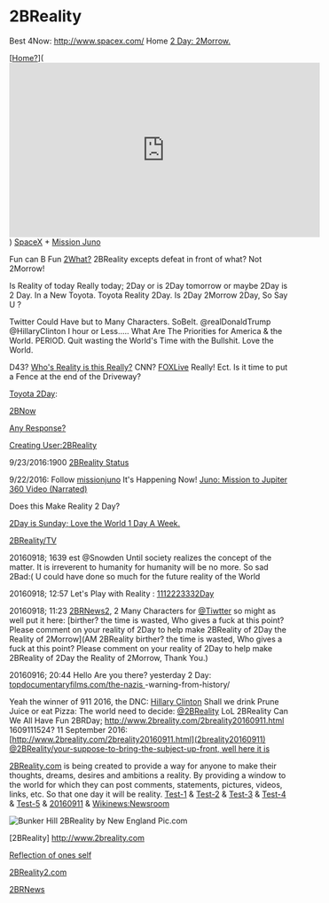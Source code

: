 2BReality
=========
Best 4Now: http://www.spacex.com/
Home [2 Day: 2Morrow.](http://www.2breality.com/)

[[Home?](http://www.2breality.com/)](<iframe width="560" height="315" src="https://www.youtube.com/embed/vC_1-MpSPL8" frameborder="0" allowfullscreen></iframe>)
[SpaceX](https://youtu.be/IFA6DLT1jBA) + [Mission Juno](https://www.missionjuno.swri.edu/)

Fun can B Fun [2What?](http://www.2breality.com/tv.html)
2BReality excepts defeat in front of what? Not 2Morrow!

Is Reality of today Really today; 2Day or is 2Day tomorrow or maybe 2Day is 2 Day. In a New Toyota. Toyota Reality 2Day. Is 2Day 2Morrow 2Day, So Say U
?

Twitter Could Have but to Many Characters. SoBeIt. @realDonaldTrump @HillaryClinton I hour or Less..... What Are The Priorities for America & the World. PERIOD. Quit wasting the World's Time with the Bullshit. Love the World.

D43? [Who's Reality is this Really?](http://www.cnn.com/2016/09/25/politics/presidential-debate-preview-2016/) CNN? [FOXLive](http://www.fox.com/live) Really! Ect.
Is it time to put a Fence at the end of the Driveway?

[Toyota 2Day](http://www.toyota.com/configurator/#!/build/step/summary/year/2016/series/4runner/model/8668/exteriorcolor/01F7/interiorcolor/LA22/packages/option15/accessories/V4-3P-3T-61-C4-GN): 

[2BNow](https://twitter.com/2BReality/status/779529439558397952)

[Any Response?](https://medium.com/@2BReality/your-suppose-to-bring-the-subject-up-front-26bd033f3c37#.t23ps4u6a)

[Creating User:2BReality](https://commons.wikimedia.org/w/index.php?title=User:2BReality&action=edit&redlink=1)

9/23/2016:1900 [2BReality Status](https://twitter.com/2BReality/status/779454381565542400)

9/22/2016: Follow [missionjuno](https://www.missionjuno.swri.edu/) It's Happening Now! [Juno: Mission to Jupiter 360 Video (Narrated)](https://youtu.be/r5SuUY7dF1w?list=PLTiv_XWHnOZpM1iLQr95P4KDXYiYnJUOE)

Does this Make Reality 2 Day? 

[2Day is Sunday; Love the World 1 Day A Week.](http://www.2breality.com/2brnews2.html)

[2BReality/TV](http://www.2breality.com/tv.html)

20160918; 1639 est @Snowden Until society realizes the concept of the matter. It is irreverent to humanity for humanity will be no more. So sad 2Bad:(  U could have done so much for the future reality of the World

20160918; 12:57 Let's Play with Reality : [1112223332Day](https://www.google.com/webhp?hl=en&tab=nw#newwindow=1&hl=en&q=2breality)

20160918; 11:23 [2BRNews2](http://www.2breality.com/2brnews2.html), 2 Many Characters for [@Tiwtter](https://twitter.com/) so might as well put it here: [birther? the time is wasted, Who gives a fuck at this point? Please comment on your reality of 2Day to help make 2BReality of 2Day the Reality of 2Morrow](AM 2BReality birther? the time is wasted, Who gives a fuck at this point? Please comment on your reality of 2Day to help make 2BReality of 2Day the Reality of 2Morrow, Thank You.)

20160916; 20:44 Hello Are you there? yesterday 2 Day: [topdocumentaryfilms.com/the-nazis
](http://topdocumentaryfilms.com/the-nazis-a-warning-from-history/)-warning-from-history/


Yeah the winner of 911 2016, the DNC: [Hillary Clinton](https://www.google.com/search?hl=en&gl=us&tbm=nws&authuser=0&q=11+september+2016&oq=11+september+2016&gs_l=news-cc.1.0.43j43i53.94715.109886.0.112874.21.5.2.14.14.0.141.647.0j5.5.0...0.0...1ac.1.UuAu4iqHBzE#q=11+september+2016&newwindow=1&hl=en&gl=us&authuser=0)
Shall we drink Prune Juice or eat Pizza: The world need to decide: [@2BReality](https://twitter.com/2BReality) LoL
2BReality   Can We All Have Fun 2BRDay; http://www.2breality.com/2breality20160911.html 1609111524?
11 September 2016: [http://www.2breality.com/2breality20160911.html](2breality20160911)
[@2BReality/your-suppose-to-bring-the-subject-up-front, well here it is](https://medium.com/@2BReality/your-suppose-to-bring-the-subject-up-front-26bd033f3c37#.uxck03dwp)

[2BReality.com](http://2breality.com) is being created to provide a way for anyone to make their thoughts, dreams, desires and ambitions a reality. By providing a window to the world for which they can post comments, statements, pictures, videos, links, etc. So that one day it will be reality. [Test-1](https://github.com/blog/2245-are-you-new-around-here-introducing-an-on-demand-course-in-github-basics) & [Test-2](https://www.gitbook.com) & [Test-3](https://gist.github.com/) & [Test-4](https://github.com/) & [Test-5](https://www.mediawiki.org/wiki/MediaWiki) & [20160911](https://en.wikinews.org/wiki/User_talk:2BReality) & [Wikinews:Newsroom](https://en.wikinews.org/wiki/Wikinews:Newsroom)

![Bunker Hill 2BReality by New England Pic.com](https://lh5.googleusercontent.com/-bnjEegp_2KY/UVbP0IWjtcI/AAAAAAAAt38/kFxs0z_WptQ/s540/_DSC6915.JPG)

[2BReality] http://www.2breality.com

[Reflection of ones self](https://www.dropbox.com/s/64pj8qxt4hhufn1/Relfection%20of%20one%20self.JPG?dl=0)

[2BReality2.com](http://2BReality2.com)

[2BRNews](http://www.2breality.com/2brnews.html)

 


